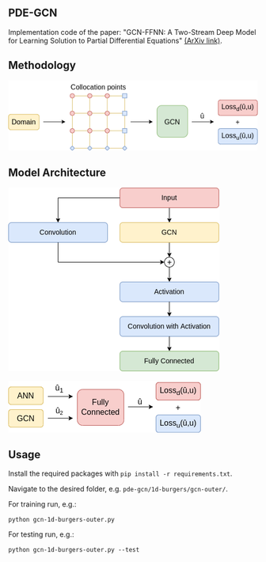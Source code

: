 ## PDE-GCN
Implementation code of the paper: "GCN-FFNN: A Two-Stream Deep Model for Learning Solution to Partial Differential Equations" [(ArXiv link)](https://arxiv.org/abs/2106.14742).


## Methodology
![pde-gcn](images/methodology.png)

## Model Architecture
![pde-gcn <](images/architecture.png)
<br />
<br />
![pde-gcn >](images/ensemble.png)


## Usage
Install the required packages with `pip install -r requirements.txt`.

Navigate to the desired folder, e.g. `pde-gcn/1d-burgers/gcn-outer/`.

For training run, e.g.:
```
python gcn-1d-burgers-outer.py
```
For testing run, e.g.:
```
python gcn-1d-burgers-outer.py --test
```


<!-- 
## Citation 
```
```
-->
